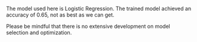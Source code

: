 The model used here is Logistic Regression. The trained model achieved an accuracy of 0.65, not as best as we can get. 

Please be mindful that there is no extensive development on model selection and optimization. 
